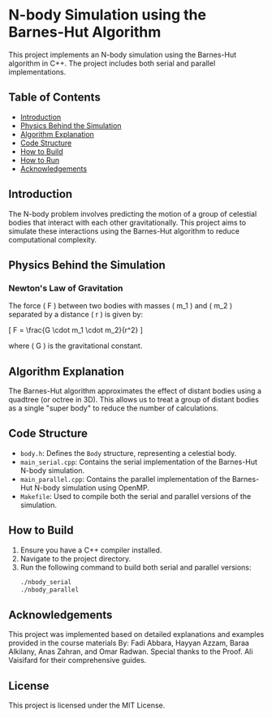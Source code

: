 # N-body Simulation using the Barnes-Hut Algorithm

This project implements an N-body simulation using the Barnes-Hut algorithm in C++. The project includes both serial and parallel implementations.

## Table of Contents
- [Introduction](#introduction)
- [Physics Behind the Simulation](#physics-behind-the-simulation)
- [Algorithm Explanation](#algorithm-explanation)
- [Code Structure](#code-structure)
- [How to Build](#how-to-build)
- [How to Run](#how-to-run)
- [Acknowledgements](#acknowledgements)

## Introduction

The N-body problem involves predicting the motion of a group of celestial bodies that interact with each other gravitationally. This project aims to simulate these interactions using the Barnes-Hut algorithm to reduce computational complexity.

## Physics Behind the Simulation

### Newton's Law of Gravitation

The force \( F \) between two bodies with masses \( m_1 \) and \( m_2 \) separated by a distance \( r \) is given by:

\[ F = \frac{G \cdot m_1 \cdot m_2}{r^2} \]

where \( G \) is the gravitational constant.

## Algorithm Explanation

The Barnes-Hut algorithm approximates the effect of distant bodies using a quadtree (or octree in 3D). This allows us to treat a group of distant bodies as a single "super body" to reduce the number of calculations.

## Code Structure

- `body.h`: Defines the `Body` structure, representing a celestial body.
- `main_serial.cpp`: Contains the serial implementation of the Barnes-Hut N-body simulation.
- `main_parallel.cpp`: Contains the parallel implementation of the Barnes-Hut N-body simulation using OpenMP.
- `Makefile`: Used to compile both the serial and parallel versions of the simulation.

## How to Build

1. Ensure you have a C++ compiler installed.
2. Navigate to the project directory.
3. Run the following command to build both serial and parallel versions:
   ```sh
   ./nbody_serial
   ./nbody_parallel

## Acknowledgements

This project was implemented based on detailed explanations and examples provided in the course materials By: Fadi Abbara, Hayyan Azzam, Baraa Alkilany, Anas Zahran, and Omar Radwan. Special thanks to the Proof. Ali Vaisifard for their comprehensive guides.

## License

This project is licensed under the MIT License.
